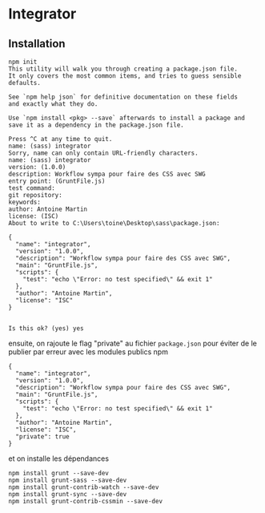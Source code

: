 # Integrator

## Installation

	npm init
	This utility will walk you through creating a package.json file.
	It only covers the most common items, and tries to guess sensible defaults.

	See `npm help json` for definitive documentation on these fields
	and exactly what they do.

	Use `npm install <pkg> --save` afterwards to install a package and
	save it as a dependency in the package.json file.

	Press ^C at any time to quit.
	name: (sass) integrator
	Sorry, name can only contain URL-friendly characters.
	name: (sass) integrator
	version: (1.0.0)
	description: Workflow sympa pour faire des CSS avec SWG
	entry point: (GruntFile.js)
	test command:
	git repository:
	keywords:
	author: Antoine Martin
	license: (ISC)
	About to write to C:\Users\toine\Desktop\sass\package.json:

	{
	  "name": "integrator",
	  "version": "1.0.0",
	  "description": "Workflow sympa pour faire des CSS avec SWG",
	  "main": "GruntFile.js",
	  "scripts": {
	    "test": "echo \"Error: no test specified\" && exit 1"
	  },
	  "author": "Antoine Martin",
	  "license": "ISC"
	}


	Is this ok? (yes) yes

ensuite, on rajoute le flag "private" au fichier `package.json` pour éviter de le publier par erreur avec les modules publics npm

	{
	  "name": "integrator",
	  "version": "1.0.0",
	  "description": "Workflow sympa pour faire des CSS avec SWG",
	  "main": "GruntFile.js",
	  "scripts": {
	    "test": "echo \"Error: no test specified\" && exit 1"
	  },
	  "author": "Antoine Martin",
	  "license": "ISC",
	  "private": true
	}

et on installe les dépendances

	npm install grunt --save-dev
	npm install grunt-sass --save-dev
	npm install grunt-contrib-watch --save-dev
	npm install grunt-sync --save-dev
	npm install grunt-contrib-cssmin --save-dev

